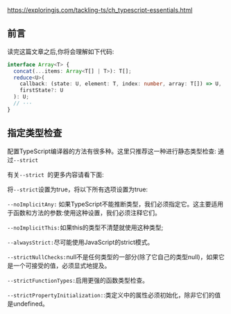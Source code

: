 https://exploringjs.com/tackling-ts/ch_typescript-essentials.html

## 前言

读完这篇文章之后,你将会理解如下代码:

```TypeScript
interface Array<T> {
  concat(...items: Array<T[] | T>): T[];
  reduce<U>(
    callback: (state: U, element: T, index: number, array: T[]) => U,
    firstState?: U
  ): U;
  // ···
}

```

## 指定类型检查

配置TypeScript编译器的方法有很多种。这里只推荐这一种进行静态类型检查: 通过`--strict `

有关`--strict `的更多内容请看下面:

将`--strict`设置为true，将以下所有选项设置为true:

`--noImplicitAny:` 如果TypeScript不能推断类型，我们必须指定它。这主要适用于函数和方法的参数:使用这种设置，我们必须注释它们。

`--noImplicitThis:`如果this的类型不清楚就使用这种类型;

`--alwaysStrict:`尽可能使用JavaScript的strict模式。

`--strictNullChecks:`null不是任何类型的一部分(除了它自己的类型null)，如果它是一个可接受的值，必须显式地提及。

`--strictFunctionTypes:`启用更强的函数类型检查。

`--strictPropertyInitialization:`:类定义中的属性必须初始化，除非它们的值是undefined。








